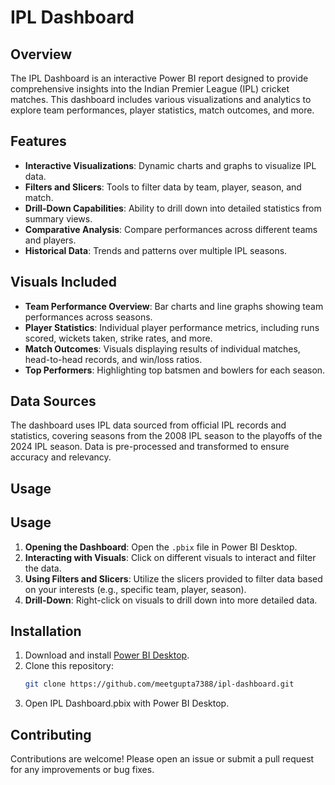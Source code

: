 # IPL Dashboard

## Overview
The IPL Dashboard is an interactive Power BI report designed to provide comprehensive insights into the Indian Premier League (IPL) cricket matches. This dashboard includes various visualizations and analytics to explore team performances, player statistics, match outcomes, and more.

## Features
- **Interactive Visualizations**: Dynamic charts and graphs to visualize IPL data.
- **Filters and Slicers**: Tools to filter data by team, player, season, and match.
- **Drill-Down Capabilities**: Ability to drill down into detailed statistics from summary views.
- **Comparative Analysis**: Compare performances across different teams and players.
- **Historical Data**: Trends and patterns over multiple IPL seasons.

## Visuals Included
- **Team Performance Overview**: Bar charts and line graphs showing team performances across seasons.
- **Player Statistics**: Individual player performance metrics, including runs scored, wickets taken, strike rates, and more.
- **Match Outcomes**: Visuals displaying results of individual matches, head-to-head records, and win/loss ratios.
- **Top Performers**: Highlighting top batsmen and bowlers for each season.

## Data Sources
The dashboard uses IPL data sourced from official IPL records and statistics, covering seasons from the 2008 IPL season to the playoffs of the 2024 IPL season. Data is pre-processed and transformed to ensure accuracy and relevancy.

## Usage

## Usage
1. **Opening the Dashboard**: Open the `.pbix` file in Power BI Desktop.
2. **Interacting with Visuals**: Click on different visuals to interact and filter the data.
3. **Using Filters and Slicers**: Utilize the slicers provided to filter data based on your interests (e.g., specific team, player, season).
4. **Drill-Down**: Right-click on visuals to drill down into more detailed data.

## Installation
1. Download and install [Power BI Desktop](https://powerbi.microsoft.com/desktop/).
2. Clone this repository:
   ```bash
   git clone https://github.com/meetgupta7388/ipl-dashboard.git
3. Open IPL Dashboard.pbix with Power BI Desktop.
   
## Contributing
Contributions are welcome! Please open an issue or submit a pull request for any improvements or bug fixes.
